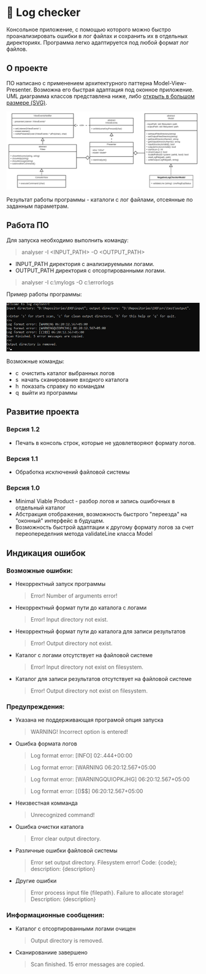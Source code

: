 # 📝 Log checker
Консольное приложение, с помощью которого можно быстро проанализировать ошибки в лог файлах и сохранить их в отдельных директориях. 
Программа легко адаптируется под любой формат лог файлов.

## О проекте

ПО написано с применением архитектурного паттерна Model-View-Presenter. Возможна его быстрая адаптация под оконное приложение.
UML диаграмма классов представлена ниже, либо [открыть в большом размере (SVG)](https://raw.githubusercontent.com/RNOVOSELOV/log_checker/main/images/UML.svg).

<p align="center">
  <img src="https://github.com/RNOVOSELOV/log_checker/blob/main/images/UML.svg"/>
</p>

Результат работы программы - каталоги с лог файлами, отсеянные по заданным параметрам.

## Работа ПО
Для запуска необходимо выполнить команду:

> analyser -I \<INPUT_PATH\> -O \<OUTPUT_PATH\>

  -   INPUT_PATH директория с анализируемыми логами. 
  -   OUTPUT_PATH директория с отсортированными логами.

> analyser -I c:\mylogs -O c:\errorlogs

Пример работы программы:
 
<p align="center">
  <img src="https://github.com/RNOVOSELOV/log_checker/blob/main/images/result.png"/>
</p>

Возможные команды:
  -   c	&nbsp;очистить каталог выбранных логов
  -   s &nbsp;начать сканирование входного каталога
  -   h	&nbsp;показать справку по командам
  -   q &nbsp;выйти из программы

## Развитие проекта

### Версия 1.2

- Печать в консоль строк, которые не удовлетворяют формату логов.

### Версия 1.1

- Обработка исключений файловой системы

### Версия 1.0

- Minimal Viable Product - разбор логов и запись ошибочных в отдельный каталог
- Абстракция отображения, возможность быстрого "переезда" на "оконный" интерфейс в будущем.
- Возможность быстрой адаптации к другому формату логов за счет переопеределния метода validateLine класса Model

## Индикация ошибок

### Возможные ошибки:

- Некорректный запуск программы

    > Error! Number of arguments error!
	
- Некорректный формат пути до каталога с логами
	
    > Error! Input directory not exist.

- Некорректный формат пути до каталога для записи результатов
	
    > Error! Output directory not exist.

- Каталог с логами отсутствует на файловой системе
	
    > Error! Input directory not exist on filesystem.

- Каталог для записи результатов отсутствует на файловой системе
	
    > Error! Output directory not exist on filesystem.

### Предупреждения:

- Указана не поддерживающая програмой опция запуска 

    > WARNING! Incorrect option is entered!
  
- Ошибка формата логов

    > Log format error: \[INFO\] 02:.444+00:00
    
    > Log format error: \[WARNING 06:20:12.567+05:00
    
    > Log format error: \[WARNINGQUIOPKJHG\] 06:20:12.567+05:00
    
    > Log format error: \[()$$\] 06:20:12.567+05:00

- Неизвестная комманда

    > Unrecognized command!

- Ошибка очистки каталога

    > Error clear output directory.

- Различные ошибки файловой системы

    > Error set output directory. Filesystem error! Code: {code}; description: {description}

- Другие ошибки

    > Error process input file {filepath}. Failure to allocate storage! Description: {description}

### Информационные сообщения:

- Каталог с отсортированными логами очищен

    > Output directory is removed.

- Сканированиие завершено

    > Scan finished. 15 error messages are copied.
